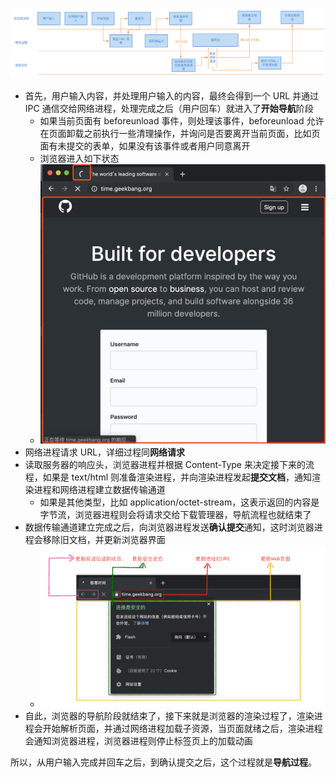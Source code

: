 ![image-20240329053451699](https://raw.githubusercontent.com/liyongning/picture-bed/master/liyongning/202403290534799.png)

* 首先，用户输入内容，并处理用户输入的内容，最终会得到一个 URL 并通过 IPC 通信交给网络进程，处理完成之后（用户回车）就进入了**开始导航**阶段
  * 如果当前页面有 beforeunload 事件，则处理该事件，beforeunload 允许在页面卸载之前执行一些清理操作，并询问是否要离开当前页面，比如页面有未提交的表单，如果没有该事件或者用户同意离开
  * 浏览器进入如下状态
  * ![img](https://raw.githubusercontent.com/liyongning/picture-bed/master/liyongning/202403290551277.png)
* 网络进程请求 URL，详细过程同**网络请求**
* 读取服务器的响应头，浏览器进程并根据 Content-Type 来决定接下来的流程，如果是 text/html 则准备渲染进程，并向渲染进程发起**提交文档**，通知渲染进程和网络进程建立数据传输通道
  * 如果是其他类型，比如 application/octet-stream，这表示返回的内容是字节流，浏览器进程则会将请求交给下载管理器，导航流程也就结束了
* 数据传输通道建立完成之后，向浏览器进程发送**确认提交**通知，这时浏览器进程会移除旧文档，并更新浏览器界面
  * ![img](https://raw.githubusercontent.com/liyongning/picture-bed/master/liyongning/202403290550596.png)
* 自此，浏览器的导航阶段就结束了，接下来就是浏览器的渲染过程了，渲染进程会开始解析页面，并通过网络进程加载子资源，当页面就绪之后，渲染进程会通知浏览器进程，浏览器进程则停止标签页上的加载动画

所以，从用户输入完成并回车之后，到确认提交之后，这个过程就是**导航过程**。